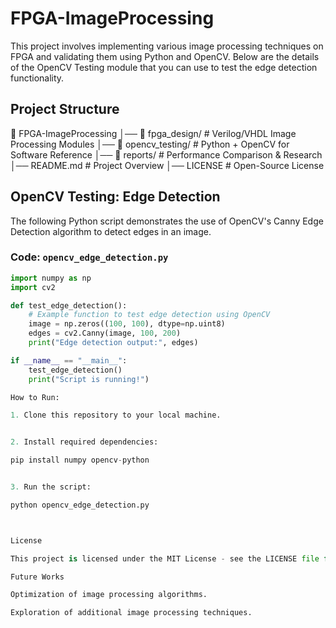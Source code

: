 # FPGA-ImageProcessing

This project involves implementing various image processing techniques on FPGA and validating them using Python and OpenCV. Below are the details of the OpenCV Testing module that you can use to test the edge detection functionality.

## Project Structure

📂 FPGA-ImageProcessing │── 📂 fpga_design/        # Verilog/VHDL Image Processing Modules │── 📂 opencv_testing/     # Python + OpenCV for Software Reference │── 📂 reports/            # Performance Comparison & Research │── README.md              # Project Overview │── LICENSE                # Open-Source License

## OpenCV Testing: Edge Detection

The following Python script demonstrates the use of OpenCV's Canny Edge Detection algorithm to detect edges in an image.

### Code: `opencv_edge_detection.py`

```python
import numpy as np
import cv2

def test_edge_detection():
    # Example function to test edge detection using OpenCV
    image = np.zeros((100, 100), dtype=np.uint8)
    edges = cv2.Canny(image, 100, 200)
    print("Edge detection output:", edges)

if __name__ == "__main__":
    test_edge_detection()
    print("Script is running!")

How to Run:

1. Clone this repository to your local machine.


2. Install required dependencies:

pip install numpy opencv-python


3. Run the script:

python opencv_edge_detection.py



License

This project is licensed under the MIT License - see the LICENSE file for details.

Future Works

Optimization of image processing algorithms.

Exploration of additional image processing techniques.
